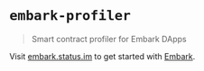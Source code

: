 # `embark-profiler`

> Smart contract profiler for Embark DApps

Visit [embark.status.im](https://embark.status.im/) to get started with
[Embark](https://github.com/embark-framework/embark).
